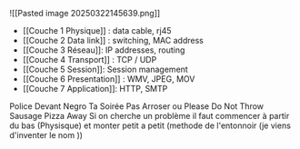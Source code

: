 ![[Pasted image 20250322145639.png]]
- [[Couche 1 Physique]] :  data cable, rj45
- [[Couche 2 Data link]] : switching, MAC address
-  [[Couche 3 Réseau]]: IP addresses, routing
-  [[Couche 4 Transport]] : TCP / UDP
-  [[Couche 5 Session]]: Session management
-  [[Couche 6 Presentation]] : WMV, JPEG, MOV
-  [[Couche 7 Application]]: HTTP, SMTP

Police Devant Negro Ta Soirée Pas Arroser
ou
Please Do Not Throw Sausage Pizza Away
Si on cherche un problème il faut commencer à partir du bas (Physisque) et monter petit a petit (methode de l'entonnoir (je viens d'inventer le nom ))

